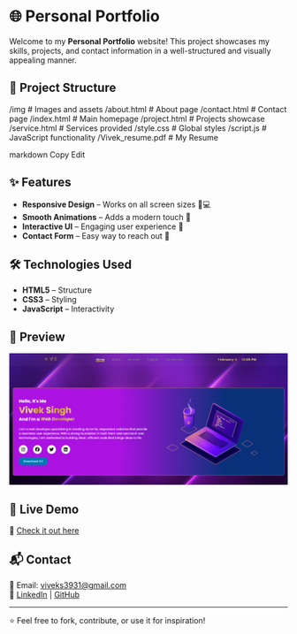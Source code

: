 # 🌐 Personal Portfolio

Welcome to my **Personal Portfolio** website! This project showcases my skills, projects, and contact information in a well-structured and visually appealing manner.

## 📂 Project Structure

/img # Images and assets
/about.html # About page
/contact.html # Contact page
/index.html # Main homepage
/project.html # Projects showcase
/service.html # Services provided
/style.css # Global styles
/script.js # JavaScript functionality
/Vivek_resume.pdf # My Resume

markdown
Copy
Edit

## ✨ Features

- **Responsive Design** – Works on all screen sizes 📱💻
- **Smooth Animations** – Adds a modern touch 🎨
- **Interactive UI** – Engaging user experience 🚀
- **Contact Form** – Easy way to reach out 📩

## 🛠️ Technologies Used

- **HTML5** – Structure
- **CSS3** – Styling
- **JavaScript** – Interactivity

## 📸 Preview

![Portfolio Screenshot](./img/portfolio_preview.png)

## 🚀 Live Demo

🔗 [Check it out here](https://viveks-profile.netlify.app/) 

## 📬 Contact

📧 Email: viveks3931@gmail.com  
🔗 [LinkedIn](#) | [GitHub](https://github.com/vivek3931) 

---

⭐ Feel free to fork, contribute, or use it for inspiration!
